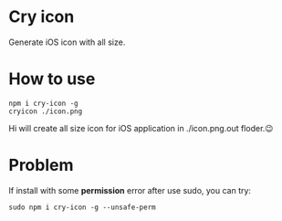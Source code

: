 # Cry icon
Generate iOS icon with all size.

# How to use
```
npm i cry-icon -g
cryicon ./icon.png
```
Hi will create all size icon for iOS application in ./icon.png.out floder.😉

# Problem
If install with some **permission** error after use sudo, you can try:
```
sudo npm i cry-icon -g --unsafe-perm
```